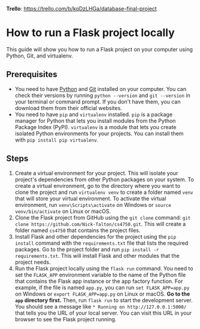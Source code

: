 **Trello**: https://trello.com/b/kqDzLHGa/database-final-project

# How to run a Flask project locally

This guide will show you how to run a Flask project on your computer using Python, Git, and virtualenv.

## Prerequisites

- You need to have [Python](https://www.markdownguide.org/) and [Git](https://www.geeksforgeeks.org/introduction-to-markdown/) installed on your computer. You can check their versions by running `python --version` and `git --version` in your terminal or command prompt. If you don't have them, you can download them from their official websites.
- You need to have `pip` and `virtualenv` installed. `pip` is a package manager for Python that lets you install modules from the Python Package Index (PyPI). `virtualenv` is a module that lets you create isolated Python environments for your projects. You can install them with `pip install pip virtualenv`.

## Steps

1. Create a virtual environment for your project. This will isolate your project's dependencies from other Python packages on your system. To create a virtual environment, go to the directory where you want to clone the project and run `virtualenv venv` to create a folder named `venv` that will store your virtual environment. To activate the virtual environment, run `venv\Scripts\activate` on Windows or `source venv/bin/activate` on Linux or macOS.
2. Clone the Flask project from GitHub using the `git clone` command: `git clone https://github.com/Nick-Talton/cs4750.git`. This will create a folder named `cs4750` that contains the project files.
3. Install Flask and other dependencies for the project using the `pip install` command with the `requirements.txt` file that lists the required packages. Go to the project folder and run `pip install -r requirements.txt`. This will install Flask and other modules that the project needs.
4. Run the Flask project locally using the `flask run` command. You need to set the `FLASK_APP` environment variable to the name of the Python file that contains the Flask app instance or the app factory function. For example, if the file is named `app.py`, you can run `set FLASK_APP=app.py` on Windows or `export FLASK_APP=app.py` on Linux or macOS. **Go to the `app` directory first.** Then, run `flask run` to start the development server. You should see a message like `* Running on http://127.0.0.1:5000/` that tells you the URL of your local server. You can visit this URL in your browser to see the Flask project running.
